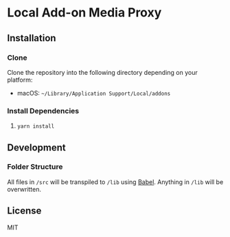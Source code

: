 # Local Add-on Media Proxy

## Installation

### Clone

Clone the repository into the following directory depending on your platform:

- macOS: `~/Library/Application Support/Local/addons`

### Install Dependencies
1. `yarn install`

## Development

### Folder Structure
All files in `/src` will be transpiled to `/lib` using [Babel](https://github.com/babel/babel/). Anything in `/lib` will be overwritten.


## License

MIT
